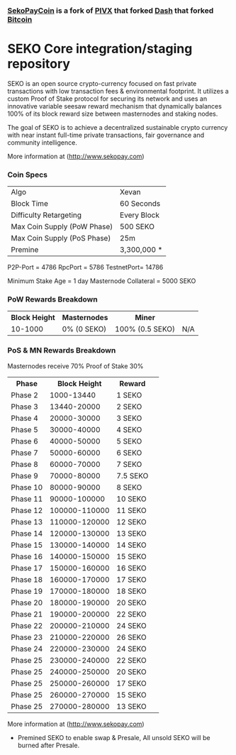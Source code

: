 ### [SekoPayCoin](https://github.com/sekopaycoin/sekopay.git) is a fork of [PIVX](https://github.com/PIVX-Project/PIVX) that forked [Dash](https://github.com/dashpay/dash) that forked [Bitcoin](https://github.com/bitcoin/bitcoinp)


SEKO Core integration/staging repository
=====================================

SEKO is an open source crypto-currency focused on fast private transactions with low transaction fees & environmental footprint.  It utilizes a custom Proof of Stake protocol for securing its network and uses an innovative variable seesaw reward mechanism that dynamically balances 100% of its block reward size between masternodes and staking nodes.

The goal of SEKO is to achieve a decentralized sustainable crypto currency with near instant full-time private transactions, fair governance and community intelligence.

More information at (http://www.sekopay.com) 

### Coin Specs
<table>
<tr><td>Algo</td><td>Xevan</td></tr>
<tr><td>Block Time</td><td>60 Seconds</td></tr>
<tr><td>Difficulty Retargeting</td><td>Every Block</td></tr>
<tr><td>Max Coin Supply (PoW Phase)</td><td>500 SEKO</td></tr>
<tr><td>Max Coin Supply (PoS Phase)</td><td>25m</td></tr>
<tr><td>Premine</td><td> 3,300,000 *</td></tr>
</table>

P2P-Port = 	4786
RpcPort =	5786
TestnetPort= 	14786

Minimum Stake Age = 1 day
Masternode Collateral = 5000 SEKO

### PoW Rewards Breakdown

<table>
<th>Block Height</th><th>Masternodes</th><th>Miner</th>
<tr><td>10-1000</td><td>0% (0 SEKO)</td><td>100% (0.5 SEKO)</td><td>N/A</td></tr>
</table>

### PoS & MN Rewards Breakdown

Masternodes receive 70%
Proof of Stake 30%

<table>
<th>Phase</th><th>Block Height</th><th>Reward</th>
<tr><td>Phase 2</td><td>1000-13440</td><td>1 SEKO<td></tr>
<tr><td>Phase 3</td><td>13440-20000</td><td>2 SEKO</td></tr>
<tr><td>Phase 4</td><td>20000-30000</td><td>3 SEKO</td></tr>
<tr><td>Phase 5</td><td>30000-40000</td><td>4 SEKO</td></tr>
<tr><td>Phase 6</td><td>40000-50000</td><td>5 SEKO</td></tr>
<tr><td>Phase 7</td><td>50000-60000</td><td>6 SEKO</td></tr>
<tr><td>Phase 8</td><td>60000-70000</td><td>7 SEKO</td></tr>
<tr><td>Phase 9</td><td>70000-80000</td><td>7.5 SEKO</td></tr>
<tr><td>Phase 10</td><td>80000-90000</td><td>8 SEKO</td></tr>
<tr><td>Phase 11</td><td>90000-100000</td><td>10 SEKO</td></tr>
<tr><td>Phase 12</td><td>100000-110000</td><td>11 SEKO</td></tr>
<tr><td>Phase 13</td><td>110000-120000</td><td>12 SEKO</td></tr>
<tr><td>Phase 14</td><td>120000-130000</td><td>13 SEKO</td></tr>
<tr><td>Phase 15</td><td>130000-140000</td><td>14 SEKO</td></tr>
<tr><td>Phase 16</td><td>140000-150000</td><td>15 SEKO</td></tr>
<tr><td>Phase 17</td><td>150000-160000</td><td>16 SEKO</td></tr>
<tr><td>Phase 18</td><td>160000-170000</td><td>17 SEKO</td></tr>
<tr><td>Phase 19</td><td>170000-180000</td><td>18 SEKO</td></tr>
<tr><td>Phase 20</td><td>180000-190000</td><td>20 SEKO</td></tr>
<tr><td>Phase 21</td><td>190000-200000</td><td>22 SEKO</td></tr>
<tr><td>Phase 22</td><td>200000-210000</td><td>24 SEKO</td></tr>
<tr><td>Phase 23</td><td>210000-220000</td><td>26 SEKO</td></tr>
<tr><td>Phase 24</td><td>220000-230000</td><td>24 SEKO</td></tr>
<tr><td>Phase 25</td><td>230000-240000</td><td>22 SEKO</td></tr>
<tr><td>Phase 25</td><td>240000-250000</td><td>20 SEKO</td></tr>
<tr><td>Phase 25</td><td>250000-260000</td><td>17 SEKO</td></tr>
<tr><td>Phase 25</td><td>260000-270000</td><td>15 SEKO</td></tr>
<tr><td>Phase 25</td><td>270000-280000</td><td>13 SEKO</td></tr>
</table>


More information at (http://www.sekopay.com)

* Premined SEKO to enable swap & Presale, All unsold SEKO will be burned after Presale.
